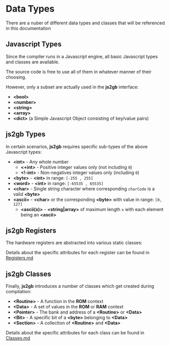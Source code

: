 # Data Types

There are a nuber of different data types and classes that will be referenced in this documentation

##  Javascript Types
Since the compiler runs in a Javascript engine, all basic Javascript types and classes are available.

The source code is free to use all of them in whatever manner of their choosing.

However, only a subset are actually used in the **js2gb** interface:

  * **&lt;bool&gt;**
  * **&lt;number&gt;**
  * **&lt;string&gt;**
  * **&lt;array&gt;**
  * **&lt;dict&gt;** (a Simple Javascript Object consisting of key/value pairs)

## js2gb Types

In certain scenarios, **js2gb** requires specific sub-types of the above Javascript types:

  * **&lt;int&gt;** - Any whole number
    * **&lt;+int&gt;** - Positive integer values only (not including `0`)
    * **&lt;!-int&gt;** - Non-negatives integer values only (including `0`)
  * **&lt;byte&gt;** - **&lt;int&gt;** in range: `[-255 , 255]`
  * **&lt;word&gt;** - **&lt;int&gt;** in range: `[-65535 , 65535]`
  * **&lt;char&gt;** - Single string character where corresponding `charCode` is a valid **&lt;byte&gt;**
  * **&lt;ascii&gt;** - **&lt;char&gt;** or the corresponding **&lt;byte&gt;** with value in range: `[0, 127]`
    * **&lt;ascii(x)&gt;** - **&lt;string|array&gt;** of maximum length `x` with each element being an **&lt;ascii&gt;**

## js2gb Registers

The hardware registers are abstracted into various static classes:

Details about the specific attributes for each register can be found in [Registers.md](/docs/Registers.md)

## js2gb Classes

Finally, **js2gb** introduces a number of classes which get created during compilation:

  * **&lt;Routine&gt;** - A function in the **ROM** context
  * **&lt;Data&gt;** - A set of values in the **ROM** or **RAM** context
  * **&lt;Pointer&gt;** - The bank and address of a **&lt;Routine&gt;** or **&lt;Data&gt;**
  * **&lt;Bit&gt;** - A specific bit of a **&lt;byte&gt;** belonging to **&lt;Data&gt;**
  * **&lt;Section&gt;** - A collection of **&lt;Routine&gt;** and **&lt;Data&gt;**

Details about the specific attributes for each class can be found in [Classes.md](/docs/Classes.md)
